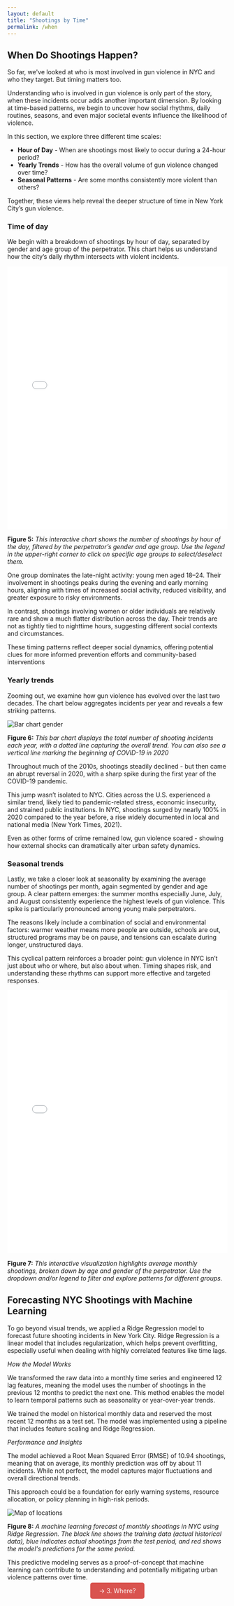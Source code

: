```yaml
---
layout: default
title: "Shootings by Time"
permalink: /when
---
```


## When Do Shootings Happen?

So far, we've looked at who is most involved in gun violence in NYC and who they target. But timing matters too.

Understanding who is involved in gun violence is only part of the story, when these incidents occur adds another important dimension. By looking at time-based patterns, we begin to uncover how social rhythms, daily routines, seasons, and even major societal events influence the likelihood of violence.

In this section, we explore three different time scales: 
- **Hour of Day** - When are shootings most likely to occur during a 24-hour period?
- **Yearly Trends** - How has the overall volume of gun violence changed over time?
- **Seasonal Patterns** - Are some months consistently more violent than others?

Together, these views help reveal the deeper structure of time in New York City’s gun violence.

### Time of day

We begin with a breakdown of shootings by hour of day, separated by gender and age group of the perpetrator. This chart helps us understand how the city’s daily rhythm intersects with violent incidents.

<iframe src="/final-project/assets/shootings_by_hour.html" width="100%" height="600" frameborder="0"></iframe>

**Figure 5:** *This interactive chart shows the number of shootings by hour of the day, filtered by the perpetrator’s gender and age group. Use the legend in the upper-right corner to click on specific age groups to select/deselect them.*

One group dominates the late-night activity: young men aged 18–24. Their involvement in shootings peaks during the evening and early morning hours, aligning with times of increased social activity, reduced visibility, and greater exposure to risky environments.

In contrast, shootings involving women or older individuals are relatively rare and show a much flatter distribution across the day. Their trends are not as tightly tied to nighttime hours, suggesting different social contexts and circumstances.

These timing patterns reflect deeper social dynamics, offering potential clues for more informed prevention efforts and community-based interventions

### Yearly trends

Zooming out, we examine how gun violence has evolved over the last two decades. The chart below aggregates incidents per year and reveals a few striking patterns.

![Bar chart gender](/assets/yearlytrends.png)

**Figure 6:** *This bar chart displays the total number of shooting incidents each year, with a dotted line capturing the overall trend. You can also see a vertical line marking the beginning of COVID-19 in 2020*

Throughout much of the 2010s, shootings steadily declined - but then came an abrupt reversal in 2020, with a sharp spike during the first year of the COVID-19 pandemic.

This jump wasn’t isolated to NYC. Cities across the U.S. experienced a similar trend, likely tied to pandemic-related stress, economic insecurity, and strained public institutions. In NYC, shootings surged by nearly 100% in 2020 compared to the year before, a rise widely documented in local and national media (New York Times, 2021).

Even as other forms of crime remained low, gun violence soared - showing how external shocks can dramatically alter urban safety dynamics.

### Seasonal trends

Lastly, we take a closer look at seasonality by examining the average number of shootings per month, again segmented by gender and age group.
A clear pattern emerges: the summer months especially June, July, and August consistently experience the highest levels of gun violence. This spike is particularly pronounced among young male perpetrators.

The reasons likely include a combination of social and environmental factors: warmer weather means more people are outside, schools are out, structured programs may be on pause, and tensions can escalate during longer, unstructured days.

This cyclical pattern reinforces a broader point: gun violence in NYC isn’t just about who or where, but also about when. Timing shapes risk, and understanding these rhythms can support more effective and targeted responses.

<iframe src="/final-project/assets/seasonal.html" width="100%" height="600" frameborder="0"></iframe>

**Figure 7:** *This interactive visualization highlights average monthly shootings, broken down by age and gender of the perpetrator. Use the dropdown and/or legend to filter and explore patterns for different groups.*

## Forecasting NYC Shootings with Machine Learning
To go beyond visual trends, we applied a Ridge Regression model to forecast future shooting incidents in New York City. Ridge Regression is a linear model that includes regularization, which helps prevent overfitting, especially useful when dealing with highly correlated features like time lags.

*How the Model Works*

We transformed the raw data into a monthly time series and engineered 12 lag features, meaning the model uses the number of shootings in the previous 12 months to predict the next one. This method enables the model to learn temporal patterns such as seasonality or year-over-year trends.

We trained the model on historical monthly data and reserved the most recent 12 months as a test set. The model was implemented using a pipeline that includes feature scaling and Ridge Regression.

*Performance and Insights*

The model achieved a Root Mean Squared Error (RMSE) of 10.94 shootings, meaning that on average, its monthly prediction was off by about 11 incidents. While not perfect, the model captures major fluctuations and overall directional trends.

This approach could be a foundation for early warning systems, resource allocation, or policy planning in high-risk periods.

![Map of locations](/assets/machinelearn.png)

**Figure 8:** *A machine learning forecast of monthly shootings in NYC using Ridge Regression. The black line shows the training data (actual historical data), blue indicates actual shootings from the test period, and red shows the model's predictions for the same period.*

This predictive modeling serves as a proof-of-concept that machine learning can contribute to understanding and potentially mitigating urban violence patterns over time.

<p style="text-align: center;">
  <a href="{{ '/where' | relative_url }}" style="padding: 10px 20px; background-color: #d9534f; color: white; text-decoration: none; border-radius: 5px;">→ 3. Where?</a>
</p>
